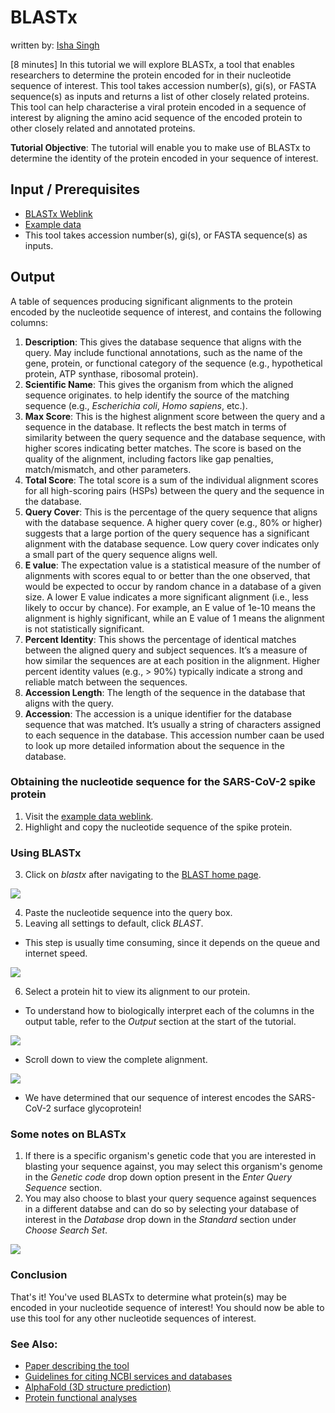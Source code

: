 # BLASTx
written by: [Isha Singh](https://github.com/its-isha-singh)

[8 minutes] In this tutorial we will explore BLASTx, a tool that enables researchers to determine
the protein encoded for in their nucleotide sequence of interest. This tool takes
accession number(s), gi(s), or FASTA sequence(s) as inputs and returns a list of
other closely related proteins. This tool can help characterise a viral protein
encoded in a sequence of interest by aligning the amino acid sequence of the encoded
protein to other closely related and annotated proteins.

**Tutorial Objective**: The tutorial will enable you to make use of BLASTx to
determine the identity of the protein encoded in your sequence of interest.

## Input / Prerequisites
- [BLASTx Weblink](https://blast.ncbi.nlm.nih.gov/Blast.cgi)
- [Example data](https://www.ncbi.nlm.nih.gov/nuccore/NC_045512.2?report=fasta&log$=seqview)
- This tool takes accession number(s), gi(s), or FASTA sequence(s) as inputs.

## Output

A table of sequences producing significant alignments to the protein encoded by
the nucleotide sequence of interest, and contains the following columns:

1. **Description**: This gives the database sequence that aligns with the query. May include
functional annotations, such as the name of the gene, protein, or functional category
of the sequence (e.g., hypothetical protein, ATP synthase, ribosomal protein).
2. **Scientific Name**: This gives the organism from which the aligned sequence originates.
to help identify the source of the matching sequence (e.g., _Escherichia coli_,
_Homo sapiens_, etc.).
3. **Max Score**: This is the highest alignment score between the query and a sequence
in the database. It reflects the best match in terms of similarity between the
query sequence and the database sequence, with higher scores indicating better
matches. The score is based on the quality of the alignment, including factors
like gap penalties, match/mismatch, and other parameters.
4. **Total Score**: The total score is a sum of the individual alignment scores for
all high-scoring pairs (HSPs) between the query and the sequence in the database.
5. **Query Cover**: This is the percentage of the query sequence that aligns with
the database sequence. A higher query cover (e.g., 80% or higher) suggests that a
large portion of the query sequence has a significant alignment with the database
sequence. Low query cover indicates only a small part of the query sequence aligns well.
6. **E value**: The expectation value is a statistical measure of the number of
alignments with scores equal to or better than the one observed, that would be
expected to occur by random chance in a database of a given size. A lower E value
indicates a more significant alignment (i.e., less likely to occur by chance).
For example, an E value of 1e-10 means the alignment is highly significant, while
an E value of 1 means the alignment is not statistically significant.
7. **Percent Identity**: This shows the percentage of identical matches between
the aligned query and subject sequences. It’s a measure of how similar the sequences
are at each position in the alignment. Higher percent identity values (e.g., > 90%)
typically indicate a strong and reliable match between the sequences.
8. **Accession Length**: The length of the sequence in the database that aligns with
the query.
9. **Accession**: The accession is a unique identifier for the database sequence
that was matched. It’s usually a string of characters assigned to each sequence in
the database. This accession number caan be used to look up more detailed information
about the sequence in the database.

### Obtaining the nucleotide sequence for the SARS-CoV-2 spike protein

1. Visit the [example data weblink](https://www.ncbi.nlm.nih.gov/nuccore/NC_045512.2?report=fasta&log$=seqview).
2. Highlight and copy the nucleotide sequence of the spike protein.

### Using BLASTx

3. Click on _blastx_ after navigating to the [BLAST home page](https://blast.ncbi.nlm.nih.gov/Blast.cgi).

![](images/1-BLAST_home.png)

4. Paste the nucleotide sequence into the query box.
5. Leaving all settings to default, click _BLAST_.
- This step is usually time consuming, since it depends on the queue and internet speed.

![](images/2-blastx.png)

6. Select a protein hit to view its alignment to our protein.
- To understand how to biologically interpret each of the columns in the output
table, refer to the _Output_ section at the start of the tutorial.

![](images/3-hit_table.png)

- Scroll down to view the complete alignment.

![](images/4-hit_alignment.png)

- We have determined that our sequence of interest encodes the SARS-CoV-2 surface
glycoprotein!

### Some notes on BLASTx

1. If there is a specific organism's genetic code that you are interested in blasting
your sequence against, you may select this organism's genome in the _Genetic code_
drop down option present in the _Enter Query Sequence_ section.
2. You may also choose to blast your query sequence against sequences in a different
databse and can do so by selecting your database of interest in the _Database_ drop
down in the _Standard_ section under _Choose Search Set_.

![](images/5-notes_on_blast.png)

### Conclusion

That's it! You've used BLASTx to determine what protein(s) may be encoded in your
nucleotide sequence of interest! You should now be able to use this tool for any other
nucleotide sequences of interest.

### See Also:

- [Paper describing the tool](https://pubmed.ncbi.nlm.nih.gov/2231712/)
- [Guidelines for citing NCBI services and databases](https://support.nlm.nih.gov/kbArticle/?pn=KA-03391)
- [AlphaFold (3D structure prediction)](https://alphafold.ebi.ac.uk/)
- [Protein functional analyses](https://www.ebi.ac.uk/Tools/pfa/)